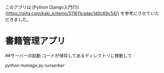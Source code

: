このアプリは
[Python Django入門(1)]{https://qiita.com/kaki_k/items/511611cadac1d0c69c54/}
を参考にさせていただきました。

# 書籍管理アプリ

##サーバーの起動
コードが保存してあるディレクトリに移動して

*python manage.py runserber*

